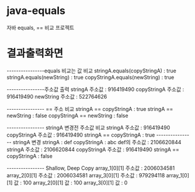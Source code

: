 # java-equals
자바 equals, == 비교 프로젝트

# 결과출력화면
----------------equals 비교는 값 비교
stringA.equals(copyStringA) : true
stringA.equals(newString) : true
copyStringA.equals(newString) : true

----------------주소값 출력
stringA 주소값 : 916419490
copyStringA 주소값 : 916419490
newString 주소값 : 522764626

---------------- == 주소 비교
stringA == copyStringA : true
stringA == newString : false
copyStringA == newString : false

---------------- stringA 변경전 주소값 비교
stringA 주소값 : 916419490
copyStringA 주소값 : 916419490
stringA == copyStringA : true
---------------- stringA 변경
stringA : def
copyStringA : abc
def의 주소값 : 2106620844
stringA 주소값 : 2106620844
copyStringA 주소값 : 916419490
stringA == copyStringA : false

---------------- Shallow, Deep Copy
array_1[0][1] 주소값 : 2006034581
array_2[0][1] 주소값 : 2006034581
array_3[0][1] 주소값 : 979294118
array_1[0][1] 값 : 100
array_2[0][1] 값 : 100
array_3[0][1] 값 : 0
